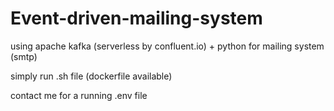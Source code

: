 # Event-driven-mailing-system
using apache kafka (serverless by confluent.io) + python for mailing system (smtp)

simply run .sh file (dockerfile available)

contact me for a running .env file